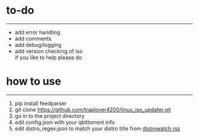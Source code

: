 # to-do
---
- add error handling
- add comments
- add debug/logging
- add version checking of iso  
if you like to help please do
# how to use
---
1. pip install feedparser
2. git clone https://github.com/traplover4200/linux_iso_updater.git
3. go in to the project directory
4. edit config.json with your qbittorrent info
5. edit distro_regex.json to match your distro title from [distrowatch rss](https://distrowatch.com/dwres.php?resource=bittorrent)